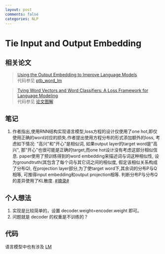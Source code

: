 ```yaml
---
layout: post
comments: false
categories: NLP
--- 
```


# Tie Input and Output Embedding

## 相关论文
> [Using the Output Embedding to Improve Language Models](https://arxiv.org/pdf/1608.05859.pdf)      
> 代码参见 [ptb_word_lm](https://github.com/ofirpress/UsingTheOutputEmbedding/blob/master/README.md)


> [Tying Word Vectors and Word Classifiers: A Loss Framework for Language Modeling](https://arxiv.org/pdf/1611.01462.pdf)   
> 代码参见 [论文图解](https://github.com/icoxfog417/tying-wv-and-wc)

## 笔记
1. 作者指出,使用RNN结构实现语言模型,loss方程的设计仅使用了one hot,即仅使用正确的word对应的损失.作者提出使用方程分布的形式添加额外的loss, 考虑如下情况: "高兴"和"开心"是相似词, 如果output layer的target word是"高兴", 那"开心"也很可能是正确的target,而one hot设计没有考虑这部分相似信息. paper使用了预训练得到的word embedding来描述词与词这种相似性, 设为groundtruth(其包含了每个词与其它词之间的相似度, 假定该相似关系构成了分布Q), 在projection layer部分,为了使target word下,其余词的分布P与Q相等, 可推得input embedding和output projection相等. 判断分布P与分布Q的差异使用了KL散度. [#摘录#](https://www.paperweekly.site/papers/notes/336)

## 个人想法
1. 实现是比较简单的，设置 decoder.weight=encoder.weight 即可。
2. 问题就是 decoder 的权重是不训练的？

## 代码
语言模型中也有涉及 [LM](https://github.com/pytorch/examples/blob/master/word_language_model/model.py)